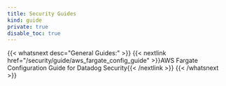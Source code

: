 ```yaml
---
title: Security Guides
kind: guide
private: true
disable_toc: true
---
```


{{< whatsnext desc="General Guides:" >}}
    {{< nextlink href="/security/guide/aws_fargate_config_guide" >}}AWS Fargate Configuration Guide for Datadog Security{{< /nextlink >}}
{{< /whatsnext >}}